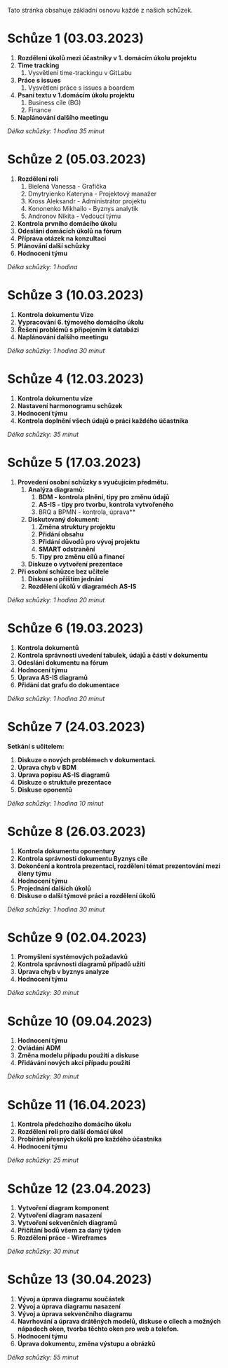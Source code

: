 Tato stránka obsahuje základní osnovu každé z našich schůzek.


# **Schůze 1 (03.03.2023)**

1. **Rozdělení úkolů mezi účastníky v 1. domácím úkolu projektu**  
2. **Time tracking**
   1. Vysvětlení time-trackingu v GitLabu   
3. **Práce s issues**
   1. Vysvětlení práce s issues a boardem  
4. **Psaní textu v 1.domácím úkolu projektu**
   1. Business cíle (BG) 
   2. Finance  
5. **Naplánování dalšího meetingu**

_Délka schůzky: 1 hodina 35 minut_ 

# **Schůze 2 (05.03.2023)**

1. **Rozdělení rolí** 
     1. Bielená Vanessa - Grafička
     2. Dmytryienko Kateryna - Projektový manažer
     3. Kross Aleksandr - Administrátor projektu
     4. Kononenko Mikhailo - Byznys analytik
     5. Andronov Nikita - Vedoucí týmu
2. **Kontrola prvního domácího úkolu**  
3. **Odeslání domácích úkolů na fórum**
4. **Příprava otázek na konzultaci**
5. **Plánování další schůzky**
6. **Hodnoceni týmu**

_Délka schůzky: 1 hodina_ 


# **Schůze 3 (10.03.2023)**

1. **Kontrola dokumentu Víze**
2. **Vypracování 6. týmového domácího úkolu**
3. **Řešení problémů s připojením k databázi**
4. **Naplánování dalšího meetingu**

_Délka schůzky: 1 hodina 30 minut_ 


# **Schůze 4 (12.03.2023)**

1. **Kontrola dokumentu víze** 
2. **Nastavení harmonogramu schůzek**
3. **Hodnocení týmu**
4. **Kontrola doplnění všech údajů o práci každého účastníka**

_Délka schůzky: 35 minut_ 

 
# **Schůze 5 (17.03.2023)**

1. **Provedení osobní schůzky s vyučujícím předmětu.**
   1. **Analýza diagramů:**
      1. **BDM - kontrola plnění, tipy pro změnu údajů**
      2. **AS-IS - tipy pro tvorbu, kontrola vytvořeného**
      3. BRQ a BPMN - kontrola, úprava**
   2. **Diskutovaný dokument:**
      1. **Změna struktury projektu**
      2. **Přidání obsahu**
      3. **Přidání důvodů pro vývoj projektu**
      4. **SMART odstranění**
      5. **Tipy pro změnu cílů a financí**
   3. **Diskuze o vytvoření prezentace**
2. **Při osobní schůzce bez učitele**
   1. **Diskuse o příštím jednání**
   2. **Rozdělení úkolů v diagraméch AS-IS**
   

_Délka schůzky: 1 hodina 20 minut_



# **Schůze 6 (19.03.2023)**

1. **Kontrola dokumentů**
2. **Kontrola správnosti uvedení tabulek, údajů a částí v dokumentu**
3. **Odeslání dokumentu na fórum**
4. **Hodnocení týmu**
5. **Úprava AS-IS diagramů**
6. **Přidání dat grafu do dokumentace**


_Délka schůzky: 1 hodina 20 minut_


# **Schůze 7 (24.03.2023)**

**Setkání s učitelem:**
1. **Diskuze o nových problémech v dokumentaci.**
2. **Úprava chyb v BDM**
3. **Úprava popisu AS-IS diagramů**
4. **Diskuze o struktuře prezentace**
5. **Diskuse oponentů**

_Délka schůzky: 1 hodina 10 minut_


# **Schůze 8 (26.03.2023)**

1. **Kontrola dokumentu oponentury**
2. **Kontrola správnosti dokumentu Byznys cíle**
3. **Dokončení a kontrola prezentaci, rozdělení témat prezentování mezi členy týmu**
4. **Hodnocení týmu**
5. **Projednání dalších úkolů**
6. **Diskuse o další týmové práci a rozdělení úkolů**

 _Délka schůzky: 1 hodina 30 minut_


# **Schůze 9 (02.04.2023)**

1. **Promyšlení systémových požadavků**
2. **Kontrola správnosti diagramů případů užití**
3. **Úprava chyb v byznys analyze**
4. **Hodnocení týmu**

 _Délka schůzky: 30 minut_


# **Schůze 10 (09.04.2023)**

1. **Hodnocení týmu**
2. **Ovládání ADM**
3. **Změna modelu případu použití a diskuse**
4. **Přidávání nových akcí případu použití**

 _Délka schůzky: 30 minut_


# **Schůze 11 (16.04.2023)**

1. **Kontrola předchozího domácího úkolu**
2. **Rozdělení rolí pro další domácí úkol**
3. **Probírání přesných úkolů pro každého účastníka**
4. **Hodnocení týmu**

 _Délka schůzky: 25 minut_

# **Schůze 12 (23.04.2023)**

1. **Vytvoření diagram komponent**
2. **Vytvoření diagram nasazení**
3. **Vytvoření sekvenčních diagramů**
4. **Přičítání bodů všem za daný týden**
5. **Rozdělení práce - Wireframes**

 _Délka schůzky: 30 minut_

# **Schůze 13 (30.04.2023)**
1. **Vývoj a úprava diagramu součástek**
2. **Vývoj a úprava diagramu nasazení**
3. **Vývoj a úprava sekvenčního diagramu**
4. **Navrhování a úprava drátěných modelů, diskuse o cílech a možných nápadech oken, tvorba těchto oken pro web a telefon.**
5. **Hodnocení týmu**
6. **Úprava dokumentu, změna výstupu a obrázků**

 _Délka schůzky: 55 minut_